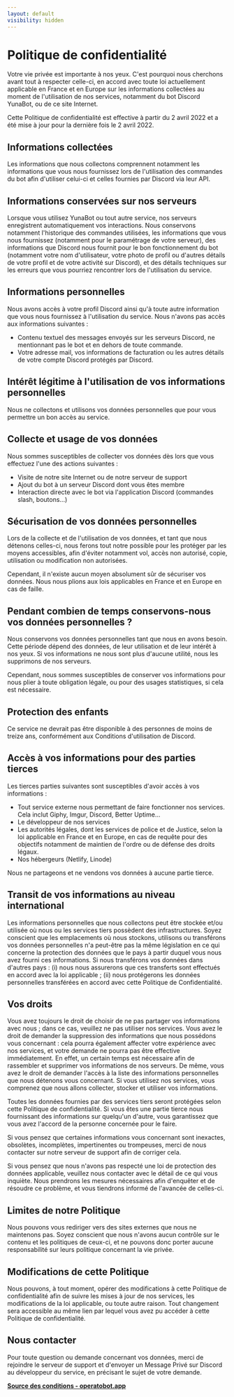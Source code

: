 ```yaml
---
layout: default
visibility: hidden
---
```


# Politique de confidentialité

Votre vie privée est importante à nos yeux. C'est pourquoi nous cherchons avant tout à respecter celle-ci, en accord avec toute loi actuellement applicable en France et en Europe sur les informations collectées au moment de l'utilisation de nos services, notamment du bot Discord YunaBot, ou de ce site Internet.

Cette Politique de confidentialité est effective à partir du 2 avril 2022 et a été mise à jour pour la dernière fois le 2 avril 2022.

## Informations collectées

Les informations que nous collectons comprennent notamment les informations que vous nous fournissez lors de l'utilisation des commandes du bot afin d'utiliser celui-ci et celles fournies par Discord via leur API.

## Informations conservées sur nos serveurs

Lorsque vous utilisez YunaBot ou tout autre service, nos serveurs enregistrent automatiquement vos interactions. Nous conservons notamment l'historique des commandes utilisées, les informations que vous nous fournissez (notamment pour le paramétrage de votre serveur), des informations que Discord nous fournit pour le bon fonctionnement du bot (notamment votre nom d'utilisateur, votre photo de profil ou d'autres détails de votre profil et de votre activité sur Discord), et des détails techniques sur les erreurs que vous pourriez rencontrer lors de l'utilisation du service.

## Informations personnelles

Nous avons accès à votre profil Discord ainsi qu'à toute autre information que vous nous fournissez à l'utilisation du service. Nous n'avons pas accès aux informations suivantes :

- Contenu textuel des messages envoyés sur les serveurs Discord, ne mentionnant pas le bot et en dehors de toute commande.
- Votre adresse mail, vos informations de facturation ou les autres détails de votre compte Discord protégés par Discord.

## Intérêt légitime à l'utilisation de vos informations personnelles

Nous ne collectons et utilisons vos données personnelles que pour vous permettre un bon accès au service.

## Collecte et usage de vos données

Nous sommes susceptibles de collecter vos données dès lors que vous effectuez l'une des actions suivantes :

- Visite de notre site Internet ou de notre serveur de support
- Ajout du bot à un serveur Discord dont vous êtes membre
- Interaction directe avec le bot via l'application Discord (commandes slash, boutons...)

## Sécurisation de vos données personnelles

Lors de la collecte et de l'utilisation de vos données, et tant que nous détenons celles-ci, nous ferons tout notre possible pour les protéger par les moyens accessibles, afin d'éviter notamment vol, accès non autorisé, copie, utilisation ou modification non autorisées.

Cependant, il n'existe aucun moyen absolument sûr de sécuriser vos données. Nous nous plions aux lois applicables en France et en Europe en cas de faille.

## Pendant combien de temps conservons-nous vos données personnelles ?

Nous conservons vos données personnelles tant que nous en avons besoin. Cette période dépend des données, de leur utilisation et de leur intérêt à nos yeux. Si vos informations ne nous sont plus d'aucune utilité, nous les supprimons de nos serveurs.

Cependant, nous sommes susceptibles de conserver vos informations pour nous plier à toute obligation légale, ou pour des usages statistiques, si cela est nécessaire.

## Protection des enfants

Ce service ne devrait pas être disponible à des personnes de moins de treize ans, conformément aux Conditions d'utilisation de Discord.

## Accès à vos informations pour des parties tierces

Les tierces parties suivantes sont susceptibles d'avoir accès à vos informations :

- Tout service externe nous permettant de faire fonctionner nos services. Cela inclut Giphy, Imgur, Discord, Better Uptime...
- Le développeur de nos services
- Les autorités légales, dont les services de police et de Justice, selon la loi applicable en France et en Europe, en cas de requête pour des objectifs notamment de maintien de l'ordre ou de défense des droits légaux.
- Nos hébergeurs (Netlify, Linode)

Nous ne partageons et ne vendons vos données à aucune partie tierce.

## Transit de vos informations au niveau international

Les informations personnelles que nous collectons peut être stockée et/ou utilisée où nous ou les services tiers possèdent des infrastructures. Soyez conscient que les emplacements où nous stockons, utilisons ou transférons vos données personnelles n'a peut-être pas la même législation en ce qui concerne la protection des données que le pays à partir duquel vous nous avez fourni ces informations. Si nous transférons vos données dans d'autres pays : (i) nous nous assurerons que ces transferts sont effectués en accord avec la loi applicable ; (ii) nous protégerons les données personnelles transférées en accord avec cette Politique de Confidentialité.

## Vos droits

Vous avez toujours le droit de choisir de ne pas partager vos informations avec nous ; dans ce cas, veuillez ne pas utiliser nos services. Vous avez le droit de demander la suppression des informations que nous possédons vous concernant : cela pourra également affecter votre expérience avec nos services, et votre demande ne pourra pas être effective immédiatement. En effet, un certain temps est nécessaire afin de rassembler et supprimer vos informations de nos serveurs. De même, vous avez le droit de demander l'accès à la liste des informations personnelles que nous détenons vous concernant. Si vous utilisez nos services, vous comprenez que nous allons collecter, stocker et utiliser vos informations.

Toutes les données fournies par des services tiers seront protégées selon cette Politique de confidentialité. Si vous êtes une partie tierce nous fournissant des informations sur quelqu'un d'autre, vous garantissez que vous avez l'accord de la personne concernée pour le faire.

Si vous pensez que certaines informations vous concernant sont inexactes, obsolètes, incomplètes, impertinentes ou trompeuses, merci de nous contacter sur notre serveur de support afin de corriger cela.

Si vous pensez que nous n'avons pas respecté une loi de protection des données applicable, veuillez nous contacter avec le détail de ce qui vous inquiète. Nous prendrons les mesures nécessaires afin d'enquêter et de résoudre ce problème, et vous tiendrons informé de l'avancée de celles-ci.

## Limites de notre Politique

Nous pouvons vous rediriger vers des sites externes que nous ne maintenons pas. Soyez conscient que nous n'avons aucun contrôle sur le contenu et les politiques de ceux-ci, et ne pouvons donc porter aucune responsabilité sur leurs politique concernant la vie privée.

## Modifications de cette Politique

Nous pouvons, à tout moment, opérer des modifications à cette Politique de confidentialité afin de suivre les mises à jour de nos services, les modifications de la loi applicable, ou toute autre raison. Tout changement sera accessible au même lien par lequel vous avez pu accéder à cette Politique de confidentialité.

## Nous contacter

Pour toute question ou demande concernant vos données, merci de rejoindre le serveur de support et d'envoyer un Message Privé sur Discord au développeur du service, en précisant le sujet de votre demande.

**[Source des conditions - operatobot.app](https://operatobot.app/legal/privacy/)**
